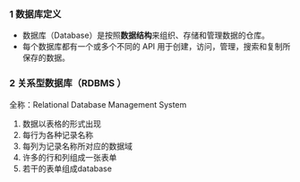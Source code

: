 ### 1 数据库定义
- 数据库（Database）是按照**数据结构**来组织、存储和管理数据的仓库。  
- 每个数据库都有一个或多个不同的 API 用于创建，访问，管理，搜索和复制所保存的数据。

### 2 关系型数据库（RDBMS ）
全称：Relational Database Management System  
1. 数据以表格的形式出现
2. 每行为各种记录名称
3. 每列为记录名称所对应的数据域
4. 许多的行和列组成一张表单
5. 若干的表单组成database
